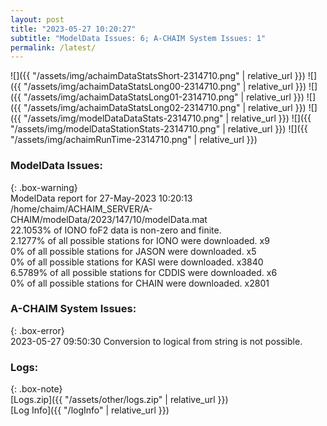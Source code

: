 ```yaml
---
layout: post
title: "2023-05-27 10:20:27"
subtitle: "ModelData Issues: 6; A-CHAIM System Issues: 1"
permalink: /latest/
---
```


![]({{ "/assets/img/achaimDataStatsShort-2314710.png" | relative_url }})
![]({{ "/assets/img/achaimDataStatsLong00-2314710.png" | relative_url }})
![]({{ "/assets/img/achaimDataStatsLong01-2314710.png" | relative_url }})
![]({{ "/assets/img/achaimDataStatsLong02-2314710.png" | relative_url }})
![]({{ "/assets/img/modelDataDataStats-2314710.png" | relative_url }})
![]({{ "/assets/img/modelDataStationStats-2314710.png" | relative_url }})
![]({{ "/assets/img/achaimRunTime-2314710.png" | relative_url }})


### ModelData Issues:  
  
{: .box-warning}  
 ModelData report for 27-May-2023 10:20:13   
 /home/chaim/ACHAIM_SERVER/A-CHAIM/modelData/2023/147/10/modelData.mat   
 22.1053% of IONO foF2 data is non-zero and finite.   
 2.1277% of all possible stations for IONO were downloaded. x9   
 0% of all possible stations for JASON were downloaded. x5   
 0% of all possible stations for KASI were downloaded. x3840   
 6.5789% of all possible stations for CDDIS were downloaded. x6   
 0% of all possible stations for CHAIN were downloaded. x2801   
  
### A-CHAIM System Issues:  
  
{: .box-error}  
2023-05-27 09:50:30 Conversion to logical from string is not possible.  

### Logs:  
  
{: .box-note}  
[Logs.zip]({{ "/assets/other/logs.zip" | relative_url }})  
[Log Info]({{ "/logInfo" | relative_url }})  
